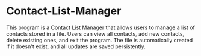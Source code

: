 # Contact-List-Manager
This program is a Contact List Manager that allows users to manage a list of contacts stored in a file. Users can view all contacts, add new contacts, delete existing ones, and exit the program. The file is automatically created if it doesn't exist, and all updates are saved persistently.
